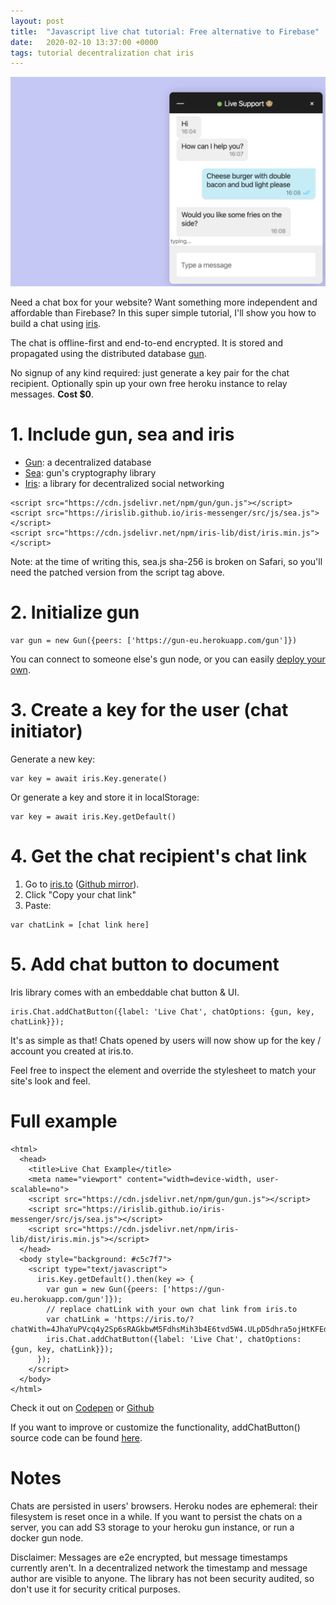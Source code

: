 ```yaml
---
layout: post
title:  "Javascript live chat tutorial: Free alternative to Firebase"
date:   2020-02-10 13:37:00 +0000
tags: tutorial decentralization chat iris
---
```

![Chat example](../assets/images/posts/chat.png)

Need a chat box for your website? Want something more independent and affordable than Firebase? In this super simple tutorial, I'll show you how to build a chat using [iris](https://github.com/irislib/iris-lib).

The chat is offline-first and end-to-end encrypted. It is stored and propagated using the distributed database [gun](https://github.com/amark/gun).

No signup of any kind required: just generate a key pair for the chat recipient. Optionally spin up your own free heroku instance to relay messages. **Cost $0**.

# 1. Include gun, sea and iris

* [Gun](https://github.com/amark/gun): a decentralized database
* [Sea](https://gun.eco/docs/SEA): gun's cryptography library
* [Iris](https://github.com/irislib/iris-lib): a library for decentralized social networking

```
<script src="https://cdn.jsdelivr.net/npm/gun/gun.js"></script>
<script src="https://irislib.github.io/iris-messenger/src/js/sea.js"></script>
<script src="https://cdn.jsdelivr.net/npm/iris-lib/dist/iris.min.js"></script>
```

Note: at the time of writing this, sea.js sha-256 is broken on Safari, so you'll need the patched version from the script tag above.

# 2. Initialize gun

```
var gun = new Gun({peers: ['https://gun-eu.herokuapp.com/gun']})
```

You can connect to someone else's gun node, or you can easily [deploy your own](https://github.com/amark/gun#deploy).

# 3. Create a key for the user (chat initiator)

Generate a new key:

```
var key = await iris.Key.generate()
```

Or generate a key and store it in localStorage:

```
var key = await iris.Key.getDefault()
```

# 4. Get the chat recipient's chat link

1. Go to [iris.to](https://iris.to) ([Github mirror](https://irislib.github.io/iris-messenger/src/)).
2. Click "Copy your chat link"
3. Paste:

```
var chatLink = [chat link here]
```

# 5. Add chat button to document

Iris library comes with an embeddable chat button & UI.

```
iris.Chat.addChatButton({label: 'Live Chat', chatOptions: {gun, key, chatLink}});
```

It's as simple as that! Chats opened by users will now show up for the key / account you created at iris.to.

Feel free to inspect the element and override the stylesheet to match your site's look and feel.

# Full example

```
<html>
  <head>
    <title>Live Chat Example</title>
    <meta name="viewport" content="width=device-width, user-scalable=no">
    <script src="https://cdn.jsdelivr.net/npm/gun/gun.js"></script>
    <script src="https://irislib.github.io/iris-messenger/src/js/sea.js"></script>
    <script src="https://cdn.jsdelivr.net/npm/iris-lib/dist/iris.min.js"></script>
  </head>
  <body style="background: #c5c7f7">
    <script type="text/javascript">
      iris.Key.getDefault().then(key => {
        var gun = new Gun({peers: ['https://gun-eu.herokuapp.com/gun']});
        // replace chatLink with your own chat link from iris.to
        var chatLink = 'https://iris.to/?chatWith=4JhaYuPVcq4y2Sp6sRAGkbwM5FdhsMih3b4E6tvd5W4.ULpD5dhra5ojHtKFEdcTZ80UZEmZnRl4dfM2JCEzj2M&s=ZaUbkxPsQeSSdSP1ety7y19eTjPq1gHu15s1v8cbGX4&k=26vMMto5xufO';
        iris.Chat.addChatButton({label: 'Live Chat', chatOptions: {gun, key, chatLink}});
      });
    </script>
  </body>
</html>
```

Check it out on [Codepen](https://codepen.io/mmalmi/pen/bGddeqE) or [Github](https://irislib.github.io/iris-lib/example/chatbox/)

If you want to improve or customize the functionality, addChatButton() source code can be found [here](https://github.com/irislib/iris-lib/blob/master/src/chat.js).

# Notes

Chats are persisted in users' browsers. Heroku nodes are ephemeral: their filesystem is reset once in a while. If you want to persist the chats on a server, you can add S3 storage to your heroku gun instance, or run a docker gun node.

Disclaimer: Messages are e2e encrypted, but message timestamps currently aren't. In a decentralized network the timestamp and message author are visible to anyone. The library has not been security audited, so don't use it for security critical purposes.
